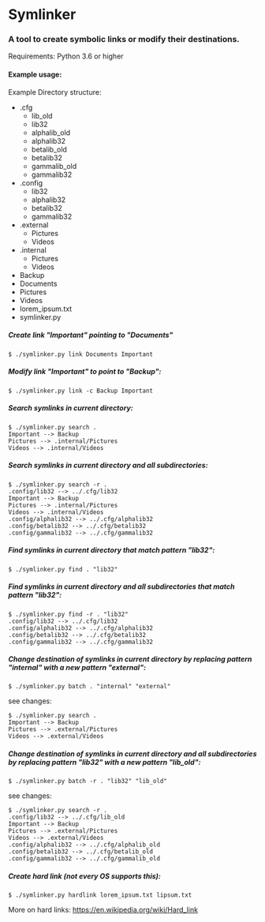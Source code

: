 # Symlinker

### A tool to create symbolic links or modify their destinations.

Requirements: Python 3.6 or higher

#### Example usage:

Example Directory structure:
- .cfg
    - lib_old
    - lib32
    - alphalib_old
    - alphalib32
    - betalib_old
    - betalib32
    - gammalib_old
    - gammalib32
- .config
    - lib32
    - alphalib32
    - betalib32
    - gammalib32
- .external
    - Pictures
    - Videos
- .internal
    - Pictures
    - Videos
- Backup
- Documents
- Pictures
- Videos
- lorem_ipsum.txt
- symlinker.py

##### Create link "Important" pointing to "Documents"

```
$ ./symlinker.py link Documents Important
```

##### Modify link "Important" to point to "Backup":

```
$ ./symlinker.py link -c Backup Important
```

##### Search symlinks in current directory:

```
$ ./symlinker.py search .
Important --> Backup
Pictures --> .internal/Pictures
Videos --> .internal/Videos
```

##### Search symlinks in current directory and all subdirectories:

```
$ ./symlinker.py search -r .
.config/lib32 --> ../.cfg/lib32
Important --> Backup
Pictures --> .internal/Pictures
Videos --> .internal/Videos
.config/alphalib32 --> ../.cfg/alphalib32
.config/betalib32 --> ../.cfg/betalib32
.config/gammalib32 --> ../.cfg/gammalib32
```

##### Find symlinks in current directory that match pattern "lib32":

```
$ ./symlinker.py find . "lib32"
```

##### Find symlinks in current directory and all subdirectories that match pattern "lib32":

```
$ ./symlinker.py find -r . "lib32"
.config/lib32 --> ../.cfg/lib32
.config/alphalib32 --> ../.cfg/alphalib32
.config/betalib32 --> ../.cfg/betalib32
.config/gammalib32 --> ../.cfg/gammalib32
```

##### Change destination of symlinks in current directory by replacing pattern "internal" with a new pattern "external":

```
$ ./symlinker.py batch . "internal" "external"
```

see changes:

```
$ ./symlinker.py search .                     
Important --> Backup
Pictures --> .external/Pictures
Videos --> .external/Videos
```

##### Change destination of symlinks in current directory and all subdirectories by replacing pattern "lib32" with a new pattern "lib_old":

```
$ ./symlinker.py batch -r . "lib32" "lib_old"
```

see changes:

```
$ ./symlinker.py search -r .                 
.config/lib32 --> ../.cfg/lib_old
Important --> Backup
Pictures --> .external/Pictures
Videos --> .external/Videos
.config/alphalib32 --> ../.cfg/alphalib_old
.config/betalib32 --> ../.cfg/betalib_old
.config/gammalib32 --> ../.cfg/gammalib_old
```

##### Create hard link (not every OS supports this):

```
$ ./symlinker.py hardlink lorem_ipsum.txt lipsum.txt
```

More on hard links:
https://en.wikipedia.org/wiki/Hard_link
